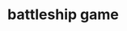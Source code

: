 ---
layout: page
title: battleship game
description: "Programming Techniques: battleship game (C/C++)"
img: assets/img/battleship.png
redirect: https://github.com/xkhainguyen/battleship-game
importance: 2
category: class
---
